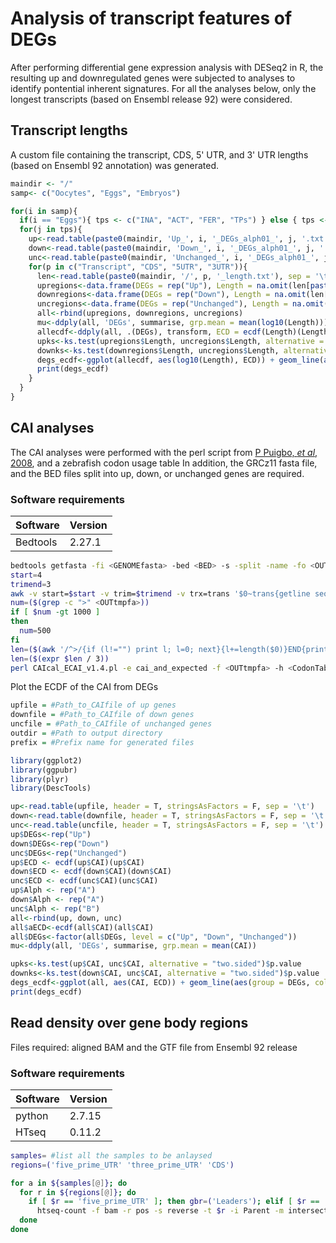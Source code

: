 # Analysis of transcript features of DEGs

After performing differential gene expression analysis with DESeq2 in R, the resulting up and downregulated genes were subjected to analyses to identify pontential inherent signatures.
For all the analyses below, only the longest transcripts (based on Ensembl release 92) were considered.


## Transcript lengths

A custom file containing the transcript, CDS, 5' UTR, and 3' UTR lengths (based on Ensembl 92 annotation) was generated.

```r
maindir <- "/"
samp<- c("Oocytes", "Eggs", "Embryos")

for(i in samp){
  if(i == "Eggs"){ tps <- c("INA", "ACT", "FER", "TPs") } else { tps <- c(paste0("T", 1:4), "TPs") }
  for(j in tps){  
    up<-read.table(paste0(maindir, 'Up_', i, '_DEGs_alph01_', j, '.txt'), header = T, stringsAsFactors = F, sep = '\t')[,1]
    down<-read.table(paste0(maindir, 'Down_', i, '_DEGs_alph01_', j, '.txt'), header = T, stringsAsFactors = F, sep = '\t')[,1]
    unc<-read.table(paste0(maindir, 'Unchanged_', i, '_DEGs_alph01_', j, '.txt'), header = T, stringsAsFactors = F, sep = '\t')[,1]
    for(p in c("Transcript", "CDS", "5UTR", "3UTR")){
      len<-read.table(paste0(maindir, '/', p, '_length.txt'), sep = '\t', stringsAsFactors = F, row.names = 1, header = T)
      upregions<-data.frame(DEGs = rep("Up"), Length = na.omit(len[paste0("gene:", up),2]), Alph = rep("A"))
      downregions<-data.frame(DEGs = rep("Down"), Length = na.omit(len[paste0("gene:", down),2]), Alph = rep("A"))
      uncregions<-data.frame(DEGs = rep("Unchanged"), Length = na.omit(len[paste0("gene:", unc),2]), Alph = rep("B"))
      all<-rbind(upregions, downregions, uncregions)
      mu<-ddply(all, 'DEGs', summarise, grp.mean = mean(log10(Length)))
      allecdf<-ddply(all, .(DEGs), transform, ECD = ecdf(Length)(Length))
      upks<-ks.test(upregions$Length, uncregions$Length, alternative = "two.sided")$p.value
      downks<-ks.test(downregions$Length, uncregions$Length, alternative = "two.sided")$p.value
      degs_ecdf<-ggplot(allecdf, aes(log10(Length), ECD)) + geom_line(aes(group = DEGs, col = DEGs), size = 1.5) + scale_colour_manual(values = c("darkorange", "deepskyblue3", "grey45")) + annotate("text", x= min(log10(allecdf$Length))+0.3, y = c(0.98, 0.95), label = c(paste("p = ", upks), paste("p = ", downks)), col = c("darkorange","deepskyblue3"))
      print(degs_ecdf)
    }
  }
}
```

## CAI analyses

The CAI analyses were performed with the perl script from [P Puigbo, _et al_, 2008](https://biologydirect.biomedcentral.com/articles/10.1186/1745-6150-3-38), and a zebrafish codon usage table
In addition, the GRCz11 fasta file, and the BED files split into up, down, or unchanged genes are required.

### Software requirements

| Software | Version |
|---|---|
| Bedtools | 2.27.1 |

```bash
bedtools getfasta -fi <GENOMEfasta> -bed <BED> -s -split -name -fo <OUTfa
start=4
trimend=3
awk -v start=$start -v trim=$trimend -v trx=trans '$0~trans{getline seq; end=int(length(seq)/3)*3; print; print substr(seq, start, end-3-trim)}' <OUTfa> > <OUTtmpfa>
num=($(grep -c ">" <OUTtmpfa>))
if [ $num -gt 1000 ]
then
  num=500
fi
len=($(awk '/^>/{if (l!="") print l; l=0; next}{l+=length($0)}END{print l}' <OUTtmpfa> | awk '{ total += $1; count++ } END { print int (total/count)+1 }'))
len=($(expr $len / 3))
perl CAIcal_ECAI_v1.4.pl -e cai_and_expected -f <OUTtmpfa> -h <CodonTable> -g 1 -o1 <OUTCAItxt> -o2 <OUTrandomtxt> -o3 <OUTexpectedtxt> -n $num -l $len -s y
```

Plot the ECDF of the CAI from DEGs
```r
upfile = #Path_to_CAIfile of up genes
downfile = #Path_to_CAIfile of down genes
uncfile = #Path_to_CAIfile of unchanged genes
outdir = #Path to output directory
prefix = #Prefix name for generated files

library(ggplot2)
library(ggpubr)
library(plyr)
library(DescTools)

up<-read.table(upfile, header = T, stringsAsFactors = F, sep = '\t')
down<-read.table(downfile, header = T, stringsAsFactors = F, sep = '\t')
unc<-read.table(uncfile, header = T, stringsAsFactors = F, sep = '\t')
up$DEGs<-rep("Up")
down$DEGs<-rep("Down")
unc$DEGs<-rep("Unchanged")
up$ECD <- ecdf(up$CAI)(up$CAI)
down$ECD <- ecdf(down$CAI)(down$CAI)
unc$ECD <- ecdf(unc$CAI)(unc$CAI)
up$Alph <- rep("A")
down$Alph <- rep("A")
unc$Alph <- rep("B")
all<-rbind(up, down, unc)
all$aECD<-ecdf(all$CAI)(all$CAI)
all$DEGs<-factor(all$DEGs, level = c("Up", "Down", "Unchanged"))
mu<-ddply(all, 'DEGs', summarise, grp.mean = mean(CAI))

upks<-ks.test(up$CAI, unc$CAI, alternative = "two.sided")$p.value
downks<-ks.test(down$CAI, unc$CAI, alternative = "two.sided")$p.value
degs_ecdf<-ggplot(all, aes(CAI, ECD)) + geom_line(aes(group = DEGs, col = DEGs), size = 1.5) + scale_colour_manual(values = c("darkorange", "deepskyblue3", "grey45")) + annotate("text", x= min(all$CAI)+0.03, y = c(0.98, 0.95), label = c(paste("p = ", upks), paste("p = ", downks)), col = c("darkorange","deepskyblue3")) + coord_cartesian(xlim = c(0.7, 0.875))
print(degs_ecdf)
```

## Read density over gene body regions

Files required: aligned BAM and the GTF file from Ensembl 92 release

### Software requirements

|Software|Version|
| --- | --- |
|python|2.7.15|
|HTseq|0.11.2|

```bash
samples= #list all the samples to be anlaysed
regions=('five_prime_UTR' 'three_prime_UTR' 'CDS')

for a in ${samples[@]}; do
  for r in ${regions[@]}; do
    if [ $r == 'five_prime_UTR' ]; then gbr=('Leaders'); elif [ $r == 'three_prime_UTR' ]; then gbr=('Trailers'); else gbr=('CDS'); fi;
	  htseq-count -f bam -r pos -s reverse -t $r -i Parent -m intersection-nonempty <OUTuniqbam> <GTF> > <OUTht>
  done
done
```
